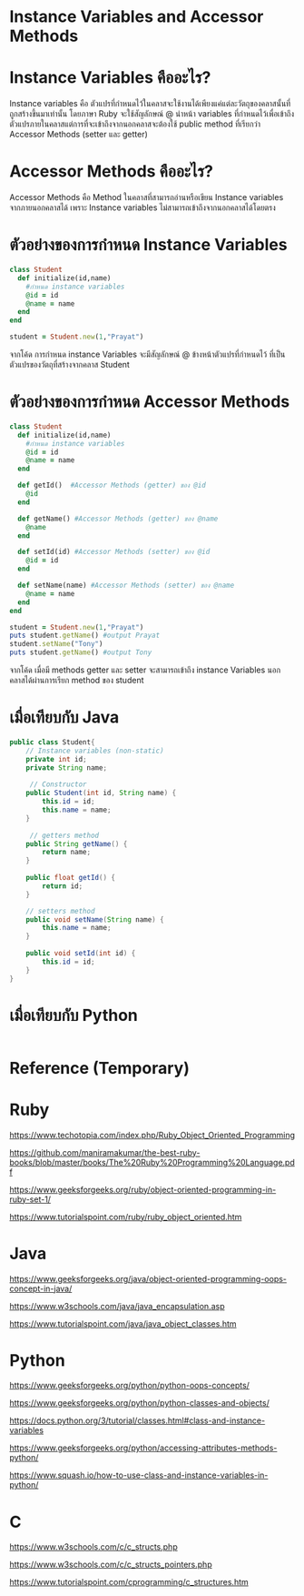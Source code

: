 # Instance Variables and Accessor Methods
# Instance Variables คืออะไร?
  Instance variables คือ ตัวแปรที่กำหนดไว้ในคลาสจะใช้งานได้เพียงแค่แต่ละวัตถุของคลาสนั้นที่ถูกสร้างขึ้นมาเท่านั้น โดยภาษา Ruby จะใช้สัญลักษณ์ @ นำหน้า variables ที่กำหนดไว้เพื่อเข้าถึงตัวแปรภายในคลาสแต่การที่จะเข้าถึงจากนอกคลาสจะต้องใช้ public method ที่เรียกว่า Accessor Methods (setter และ getter)

# Accessor Methods คืออะไร?
  Accessor Methods คือ Method ในคลาสที่สามารถอ่านหรือเขียน Instance variables จากภายนอกคลาสได้ เพราะ Instance variables ไม่สามารถเข้าถึงจากนอกคลาสได้โดยตรง

# ตัวอย่างของการกำหนด Instance Variables
```ruby
class Student
  def initialize(id,name)
    #กำหนด instance variables
    @id = id
    @name = name
  end
end

student = Student.new(1,"Prayat")
```
จากโค้ด การกำหนด instance Variables จะมีสัญลักษณ์ @ ข้างหน้าตัวแปรที่กำหนดไว้ ที่เป็นตัวแปรของวัตถุที่สร้างจากคลาส Student

# ตัวอย่างของการกำหนด Accessor Methods
```ruby
class Student
  def initialize(id,name)
    #กำหนด instance variables
    @id = id
    @name = name
  end

  def getId()  #Accessor Methods (getter) ของ @id
    @id
  end

  def getName() #Accessor Methods (getter) ของ @name
    @name
  end

  def setId(id) #Accessor Methods (setter) ของ @id
    @id = id
  end

  def setName(name) #Accessor Methods (setter) ของ @name
    @name = name
  end
end

student = Student.new(1,"Prayat")
puts student.getName() #output Prayat
student.setName("Tony")
puts student.getName() #output Tony
```

จากโค้ด เมื่อมี methods getter และ setter จะสามารถเข้าถึง instance Variables นอกคลาสได้ผ่านการเรียก method ของ student

# เมื่อเทียบกับ Java
```java
public class Student{
	// Instance variables (non-static)
    private int id;
    private String name;
	
     // Constructor
    public Student(int id, String name) {
        this.id = id;
        this.name = name;
    }
    
     // getters method
    public String getName() { 
    	return name; 
    }
    
    public float getId() { 
    	return id;
    }

    // setters method
    public void setName(String name) { 
    	this.name = name; 
    }
    
    public void setId(int id) { 
    	this.id = id;
    }
}
```




# เมื่อเทียบกับ Python
```python

```




# Reference (Temporary)

# Ruby
https://www.techotopia.com/index.php/Ruby_Object_Oriented_Programming

https://github.com/maniramakumar/the-best-ruby-books/blob/master/books/The%20Ruby%20Programming%20Language.pdf

https://www.geeksforgeeks.org/ruby/object-oriented-programming-in-ruby-set-1/

https://www.tutorialspoint.com/ruby/ruby_object_oriented.htm

# Java
https://www.geeksforgeeks.org/java/object-oriented-programming-oops-concept-in-java/

https://www.w3schools.com/java/java_encapsulation.asp

https://www.tutorialspoint.com/java/java_object_classes.htm

# Python
https://www.geeksforgeeks.org/python/python-oops-concepts/

https://www.geeksforgeeks.org/python/python-classes-and-objects/

https://docs.python.org/3/tutorial/classes.html#class-and-instance-variables

https://www.geeksforgeeks.org/python/accessing-attributes-methods-python/

https://www.squash.io/how-to-use-class-and-instance-variables-in-python/

# C
https://www.w3schools.com/c/c_structs.php

https://www.w3schools.com/c/c_structs_pointers.php

https://www.tutorialspoint.com/cprogramming/c_structures.htm

